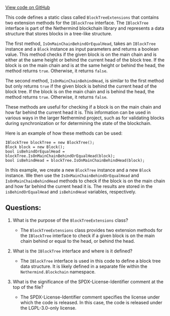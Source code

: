 [View code on GitHub](https://github.com/NethermindEth/nethermind/src/Nethermind/Nethermind.Merge.Plugin/BlockTreeExtensions.cs)

This code defines a static class called `BlockTreeExtensions` that contains two extension methods for the `IBlockTree` interface. The `IBlockTree` interface is part of the Nethermind blockchain library and represents a data structure that stores blocks in a tree-like structure.

The first method, `IsOnMainChainBehindOrEqualHead`, takes an `IBlockTree` instance and a `Block` instance as input parameters and returns a boolean value. This method checks if the given block is on the main chain and is either at the same height or behind the current head of the block tree. If the block is on the main chain and is at the same height or behind the head, the method returns `true`. Otherwise, it returns `false`.

The second method, `IsOnMainChainBehindHead`, is similar to the first method but only returns `true` if the given block is behind the current head of the block tree. If the block is on the main chain and is behind the head, the method returns `true`. Otherwise, it returns `false`.

These methods are useful for checking if a block is on the main chain and how far behind the current head it is. This information can be used in various ways in the larger Nethermind project, such as for validating blocks during synchronization or for determining the state of the blockchain. 

Here is an example of how these methods can be used:

```
IBlockTree blockTree = new BlockTree();
Block block = new Block();
bool isBehindOrEqualHead = blockTree.IsOnMainChainBehindOrEqualHead(block);
bool isBehindHead = blockTree.IsOnMainChainBehindHead(block);
```

In this example, we create a new `BlockTree` instance and a new `Block` instance. We then use the `IsOnMainChainBehindOrEqualHead` and `IsOnMainChainBehindHead` methods to check if the block is on the main chain and how far behind the current head it is. The results are stored in the `isBehindOrEqualHead` and `isBehindHead` variables, respectively.
## Questions: 
 1. What is the purpose of the `BlockTreeExtensions` class?
    - The `BlockTreeExtensions` class provides two extension methods for the `IBlockTree` interface to check if a given block is on the main chain behind or equal to the head, or behind the head.

2. What is the `IBlockTree` interface and where is it defined?
    - The `IBlockTree` interface is used in this code to define a block tree data structure. It is likely defined in a separate file within the `Nethermind.Blockchain` namespace.

3. What is the significance of the SPDX-License-Identifier comment at the top of the file?
    - The SPDX-License-Identifier comment specifies the license under which the code is released. In this case, the code is released under the LGPL-3.0-only license.